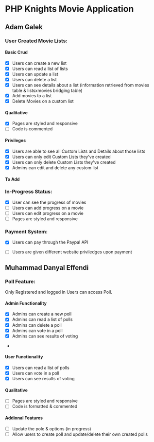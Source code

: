 # PHP Knights Movie Application

## Adam Galek

### User Created Movie Lists:

#### Basic Crud
- [x] Users can create a new list
- [x] Users can read a list of lists
- [x] Users can update a list
- [x] Users can delete a list
- [x] Users can see details about a list (information retrieved from movies table & listsxmovies bridging table)
- [X] Add movies to a list
- [X] Delete Movies on a custom list

#### Qualitative
- [X] Pages are styled and responsive
- [ ] Code is commented

#### Privileges
- [X] Users are able to see all Custom Lists and Details about those lists
- [X] Users can only edit Custom Lists they've created
- [X] Users can only delete Custom Lists they've created
- [X] Admins can edit and delete any custom list

#### To Add

### In-Progress Status:
- [X] User can see the progress of movies
- [ ] Users can add progress on a movie
- [ ] Users can edit progress on a movie
- [ ] Pages are styled and responsive

### Payment System:
- [X] Users can pay through the Paypal API
- [ ] Users are given different website priviledges upon payment




## Muhammad Danyal Effendi

### Poll Feature:
Only Registered and logged in Users can access Poll.

#### Admin Functionality
- [x] Admins can create a new poll
- [x] Admins can read a list of polls
- [x] Admins can delete a poll
- [x] Admins can vote in a poll
- [x] Admins can see results of voting
-
#### User Functionality
- [x] Users can read a list of polls
- [x] Users can vote in a poll
- [x] Users can see results of voting

#### Qualitative
- [ ] Pages are styled and responsive
- [ ] Code is formatted & commented

#### Addional Features
- [ ] Update the pole & options (in progress)
- [ ] Allow users to create poll and update/delete their own created polls
